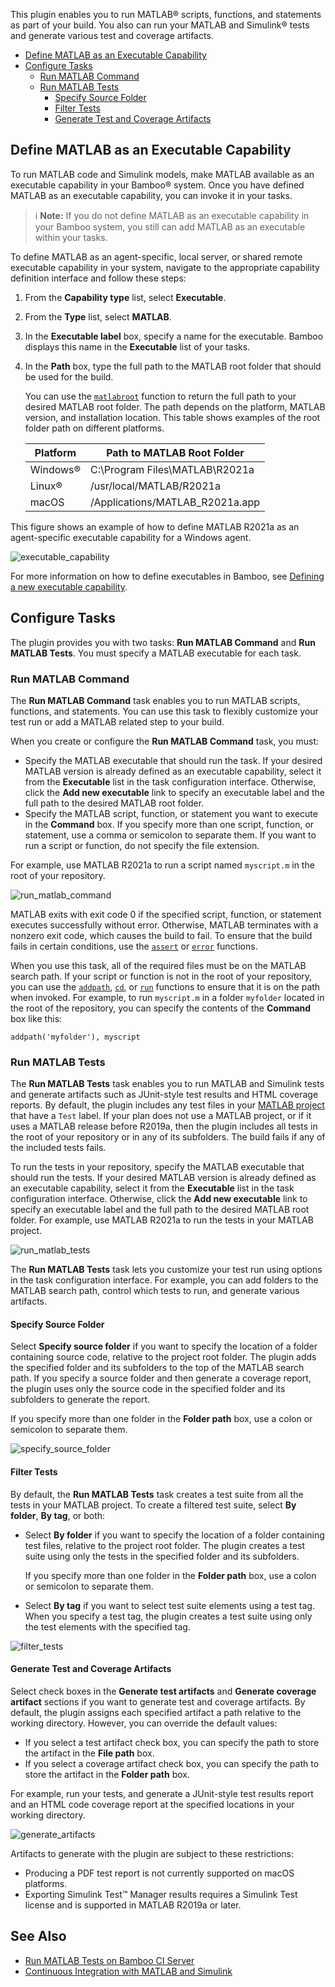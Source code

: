 This plugin enables you to run MATLAB&reg; scripts, functions, and statements as part of your build. You also can run your MATLAB and Simulink&reg; tests and generate various test and coverage artifacts.

-  [Define MATLAB as an Executable Capability](#define-matlab-as-an-executable-capability)
-  [Configure Tasks](#configure-tasks)
      -  [Run MATLAB Command](#run-matlab-command)
      -  [Run MATLAB Tests](#run-matlab-tests)
         - [Specify Source Folder](#specify-source-folder)
         - [Filter Tests](#filter-tests)
         - [Generate Test and Coverage Artifacts](#generate-test-and-coverage-artifacts)

## Define MATLAB as an Executable Capability
To run MATLAB code and Simulink models, make MATLAB available as an executable capability in your Bamboo&reg; system. Once you have defined MATLAB as an executable capability, you can invoke it in your tasks. 

> :information_source: **Note:** If you do not define MATLAB as an executable capability in your Bamboo system, you still can add MATLAB as an executable within your tasks.

To define MATLAB as an agent-specific, local server, or shared remote executable capability in your system, navigate to the appropriate capability definition interface and follow these steps:

1. From the **Capability type** list, select **Executable**.
2. From the **Type** list, select **MATLAB**.
3. In the **Executable label** box, specify a name for the executable. Bamboo displays this name in the **Executable** list of your tasks. 
4. In the **Path** box, type the full path to the MATLAB root folder that should be used for the build.

   You can use the [`matlabroot`](https://www.mathworks.com/help/matlab/ref/matlabroot.html) function to return the full path to your desired MATLAB root folder. The path depends on the platform, MATLAB version, and installation location. This table shows examples of the root folder path on different platforms. 

   | Platform     | Path to MATLAB Root Folder      |
   |--------------|---------------------------------|
   | Windows&reg; | C:\Program Files\MATLAB\R2021a  |
   | Linux&reg;   | /usr/local/MATLAB/R2021a        |
   | macOS        | /Applications/MATLAB_R2021a.app |

This figure shows an example of how to define MATLAB R2021a as an agent-specific executable capability for a Windows agent.

![executable_capability](https://user-images.githubusercontent.com/48831250/116311171-f26bd780-a778-11eb-8273-5d936e73f913.png)

For more information on how to define executables in Bamboo, see [Defining a new executable capability](https://confluence.atlassian.com/bamboo/defining-a-new-executable-capability-289277164.html).

## Configure Tasks
The plugin provides you with two tasks: **Run MATLAB Command** and **Run MATLAB Tests**. You must specify a MATLAB executable for each task.

### Run MATLAB Command
The **Run MATLAB Command** task enables you to run MATLAB scripts, functions, and statements. You can use this task to flexibly customize your test run or add a MATLAB related step to your build.

When you create or configure the **Run MATLAB Command** task, you must:
* Specify the MATLAB executable that should run the task. If your desired MATLAB version is already defined as an executable capability, select it from the **Executable** list in the task configuration interface. Otherwise, click the **Add new executable** link to specify an executable label and the full path to the desired MATLAB root folder.
* Specify the MATLAB script, function, or statement you want to execute in the **Command** box. If you specify more than one script, function, or statement, use a comma or semicolon to separate them. If you want to run a script or function, do not specify the file extension. 

For example, use MATLAB R2021a to run a script named `myscript.m` in the root of your repository.

![run_matlab_command](https://user-images.githubusercontent.com/48831250/116311766-a0778180-a779-11eb-96da-1fec6a2b4f65.png)

MATLAB exits with exit code 0 if the specified script, function, or statement executes successfully without error. Otherwise, MATLAB terminates with a nonzero exit code, which causes the build to fail. To ensure that the build fails in certain conditions, use the [`assert`](https://www.mathworks.com/help/matlab/ref/assert.html) or [`error`](https://www.mathworks.com/help/matlab/ref/error.html) functions.

When you use this task, all of the required files must be on the MATLAB search path. If your script or function is not in the root of your repository, you can use the [`addpath`](https://www.mathworks.com/help/matlab/ref/addpath.html), [`cd`](https://www.mathworks.com/help/matlab/ref/cd.html), or [`run`](https://www.mathworks.com/help/matlab/ref/run.html) functions to ensure that it is on the path when invoked. For example, to run `myscript.m` in a folder `myfolder` located in the root of the repository, you can specify the contents of the **Command** box like this:

`addpath('myfolder'), myscript`

### Run MATLAB Tests
The **Run MATLAB Tests** task enables you to run MATLAB and Simulink tests and generate artifacts such as JUnit-style test results and HTML coverage reports. By default, the plugin includes any test files in your [MATLAB project](https://www.mathworks.com/help/matlab/projects.html) that have a `Test` label. If your plan does not use a MATLAB project, or if it uses a MATLAB release before R2019a, then the plugin includes all tests in the root of your repository or in any of its subfolders. The build fails if any of the included tests fails.

To run the tests in your repository, specify the MATLAB executable that should run the tests. If your desired MATLAB version is already defined as an executable capability, select it from the **Executable** list in the task configuration interface. Otherwise, click the **Add new executable** link to specify an executable label and the full path to the desired MATLAB root folder. For example, use MATLAB R2021a to run the tests in your MATLAB project.

![run_matlab_tests](https://user-images.githubusercontent.com/48831250/116312438-6ce92700-a77a-11eb-98e2-4797cecdb385.png)

The **Run MATLAB Tests** task lets you customize your test run using options in the task configuration interface. For example, you can add folders to the MATLAB search path, control which tests to run, and generate various artifacts.

#### Specify Source Folder
Select **Specify source folder** if you want to specify the location of a folder containing source code, relative to the project root folder. The plugin adds the specified folder and its subfolders to the top of the MATLAB search path. If you specify a source folder and then generate a coverage report, the plugin uses only the source code in the specified folder and its subfolders to generate the report. 

If you specify more than one folder in the **Folder path** box, use a colon or semicolon to separate them.

![specify_source_folder](https://user-images.githubusercontent.com/48831250/116313830-49bf7700-a77c-11eb-870e-fd6b53371ede.png)

#### Filter Tests
By default, the **Run MATLAB Tests** task creates a test suite from all the tests in your MATLAB project. To create a filtered test suite, select **By folder**, **By tag**, or both:

* Select **By folder** if you want to specify the location of a folder containing test files, relative to the project root folder. The plugin creates a test suite using only the tests in the specified folder and its subfolders.

  If you specify more than one folder in the **Folder path** box, use a colon or semicolon to separate them.

* Select **By tag** if you want to select test suite elements using a test tag. When you specify a test tag, the plugin creates a test suite using only the test elements with the specified tag.

![filter_tests](https://user-images.githubusercontent.com/48831250/116313716-1b419c00-a77c-11eb-9088-08a2a67887b4.png)

#### Generate Test and Coverage Artifacts
Select check boxes in the **Generate test artifacts** and **Generate coverage artifact** sections if you want to generate test and coverage artifacts. By default, the plugin assigns each specified artifact a path relative to the working directory. However, you can override the default values:

* If you select a test artifact check box, you can specify the path to store the artifact in the **File path** box.
* If you select a coverage artifact check box, you can specify the path to store the artifact in the **Folder path** box.

For example, run your tests, and generate a JUnit-style test results report and an HTML code coverage report at the specified locations in your working directory.

![generate_artifacts](https://user-images.githubusercontent.com/48831250/116314070-a327a600-a77c-11eb-8ca8-4873d9a7441a.png)

Artifacts to generate with the plugin are subject to these restrictions: 
* Producing a PDF test report is not currently supported on macOS platforms.
* Exporting Simulink Test&trade; Manager results requires a Simulink Test license and is supported in MATLAB R2019a or later.

## See Also
* [Run MATLAB Tests on Bamboo CI Server](./examples/Run-MATLAB-Tests.md)<br/>
* [Continuous Integration with MATLAB and Simulink](https://www.mathworks.com/solutions/continuous-integration.html)
